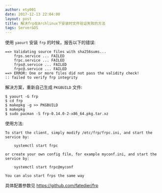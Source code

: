 ```yaml
---
author: ety001
date: 2017-12-13 22:04:00
layout: post
title: 解决frp在Archlinux下安装时文件验证失败的方法
tags: Server&OS
---
```

使用 `yaourt` 安装 `frp` 的时候，报告以下的错误:

```
==> Validating source files with sha256sums...
    frps.service ... FAILED
    frpc.service ... FAILED
    frps@.service ... FAILED
    frpc@.service ... FAILED
==> ERROR: One or more files did not pass the validity check!
:: failed to verify frp integrity
```

解决方案，重新自己生成 `PKGBUILD` 文件:

```
$ yaourt -G frp
$ cd frp
$ makepkg -g >> PKGBUILD
$ makepkg
$ sudo pacman -S frp-0.14.0-2-x86_64.pkg.tar.xz
```

使用方法:

```
To start the client, simply modify /etc/frp/frpc.ini, and start the service by:

    systemctl start frpc

or create your own config file, for example myconf.ini, and start the service by:

    systemctl start frpc@myconf

You can also start frps the same way
```

具体配置参数见 <https://github.com/fatedier/frp>
